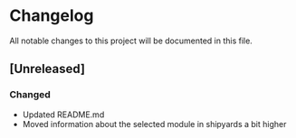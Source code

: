 # Changelog
All notable changes to this project will be documented in this file.

## [Unreleased]

### Changed
- Updated README.md
- Moved information about the selected module in shipyards a bit higher
